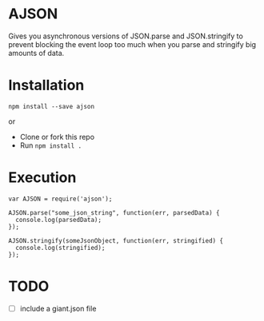 AJSON
============================

Gives you asynchronous versions of JSON.parse and JSON.stringify to prevent
blocking the event loop too much when you parse and stringify big amounts of data.


# Installation

`npm install --save ajson`

or

* Clone or fork this repo
* Run `npm install .`

# Execution

```
var AJSON = require('ajson');

AJSON.parse("some_json_string", function(err, parsedData) {
  console.log(parsedData);
});

AJSON.stringify(someJsonObject, function(err, stringified) {
  console.log(stringified);
});
```

# TODO

- [ ] include a giant.json file
